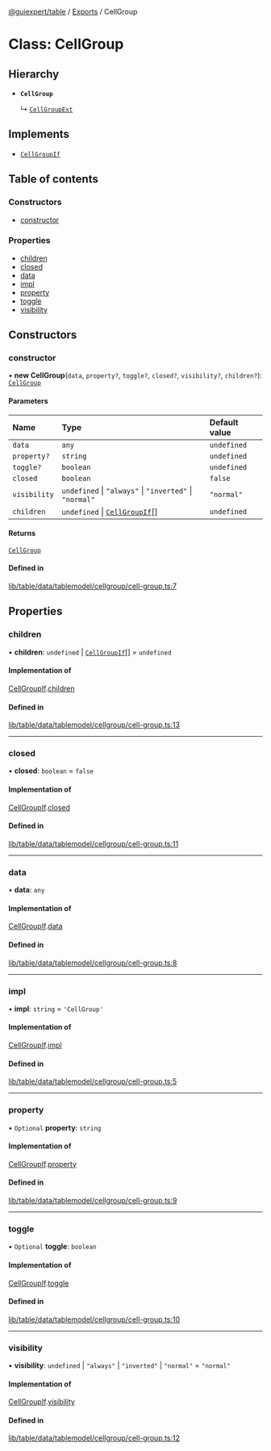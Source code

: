 [@guiexpert/table](../README.md) / [Exports](../modules.md) / CellGroup

# Class: CellGroup

## Hierarchy

- **`CellGroup`**

  ↳ [`CellGroupExt`](CellGroupExt.md)

## Implements

- [`CellGroupIf`](../interfaces/CellGroupIf.md)

## Table of contents

### Constructors

- [constructor](CellGroup.md#constructor)

### Properties

- [children](CellGroup.md#children)
- [closed](CellGroup.md#closed)
- [data](CellGroup.md#data)
- [impl](CellGroup.md#impl)
- [property](CellGroup.md#property)
- [toggle](CellGroup.md#toggle)
- [visibility](CellGroup.md#visibility)

## Constructors

### constructor

• **new CellGroup**(`data`, `property?`, `toggle?`, `closed?`, `visibility?`, `children?`): [`CellGroup`](CellGroup.md)

#### Parameters

| Name | Type | Default value |
| :------ | :------ | :------ |
| `data` | `any` | `undefined` |
| `property?` | `string` | `undefined` |
| `toggle?` | `boolean` | `undefined` |
| `closed` | `boolean` | `false` |
| `visibility` | `undefined` \| ``"always"`` \| ``"inverted"`` \| ``"normal"`` | `"normal"` |
| `children` | `undefined` \| [`CellGroupIf`](../interfaces/CellGroupIf.md)[] | `undefined` |

#### Returns

[`CellGroup`](CellGroup.md)

#### Defined in

[lib/table/data/tablemodel/cellgroup/cell-group.ts:7](https://github.com/guiexperttable/ge-table/blob/65d38fc/libs/table/src/lib/table/data/tablemodel/cellgroup/cell-group.ts#L7)

## Properties

### children

• **children**: `undefined` \| [`CellGroupIf`](../interfaces/CellGroupIf.md)[] = `undefined`

#### Implementation of

[CellGroupIf](../interfaces/CellGroupIf.md).[children](../interfaces/CellGroupIf.md#children)

#### Defined in

[lib/table/data/tablemodel/cellgroup/cell-group.ts:13](https://github.com/guiexperttable/ge-table/blob/65d38fc/libs/table/src/lib/table/data/tablemodel/cellgroup/cell-group.ts#L13)

___

### closed

• **closed**: `boolean` = `false`

#### Implementation of

[CellGroupIf](../interfaces/CellGroupIf.md).[closed](../interfaces/CellGroupIf.md#closed)

#### Defined in

[lib/table/data/tablemodel/cellgroup/cell-group.ts:11](https://github.com/guiexperttable/ge-table/blob/65d38fc/libs/table/src/lib/table/data/tablemodel/cellgroup/cell-group.ts#L11)

___

### data

• **data**: `any`

#### Implementation of

[CellGroupIf](../interfaces/CellGroupIf.md).[data](../interfaces/CellGroupIf.md#data)

#### Defined in

[lib/table/data/tablemodel/cellgroup/cell-group.ts:8](https://github.com/guiexperttable/ge-table/blob/65d38fc/libs/table/src/lib/table/data/tablemodel/cellgroup/cell-group.ts#L8)

___

### impl

• **impl**: `string` = `'CellGroup'`

#### Implementation of

[CellGroupIf](../interfaces/CellGroupIf.md).[impl](../interfaces/CellGroupIf.md#impl)

#### Defined in

[lib/table/data/tablemodel/cellgroup/cell-group.ts:5](https://github.com/guiexperttable/ge-table/blob/65d38fc/libs/table/src/lib/table/data/tablemodel/cellgroup/cell-group.ts#L5)

___

### property

• `Optional` **property**: `string`

#### Implementation of

[CellGroupIf](../interfaces/CellGroupIf.md).[property](../interfaces/CellGroupIf.md#property)

#### Defined in

[lib/table/data/tablemodel/cellgroup/cell-group.ts:9](https://github.com/guiexperttable/ge-table/blob/65d38fc/libs/table/src/lib/table/data/tablemodel/cellgroup/cell-group.ts#L9)

___

### toggle

• `Optional` **toggle**: `boolean`

#### Implementation of

[CellGroupIf](../interfaces/CellGroupIf.md).[toggle](../interfaces/CellGroupIf.md#toggle)

#### Defined in

[lib/table/data/tablemodel/cellgroup/cell-group.ts:10](https://github.com/guiexperttable/ge-table/blob/65d38fc/libs/table/src/lib/table/data/tablemodel/cellgroup/cell-group.ts#L10)

___

### visibility

• **visibility**: `undefined` \| ``"always"`` \| ``"inverted"`` \| ``"normal"`` = `"normal"`

#### Implementation of

[CellGroupIf](../interfaces/CellGroupIf.md).[visibility](../interfaces/CellGroupIf.md#visibility)

#### Defined in

[lib/table/data/tablemodel/cellgroup/cell-group.ts:12](https://github.com/guiexperttable/ge-table/blob/65d38fc/libs/table/src/lib/table/data/tablemodel/cellgroup/cell-group.ts#L12)
